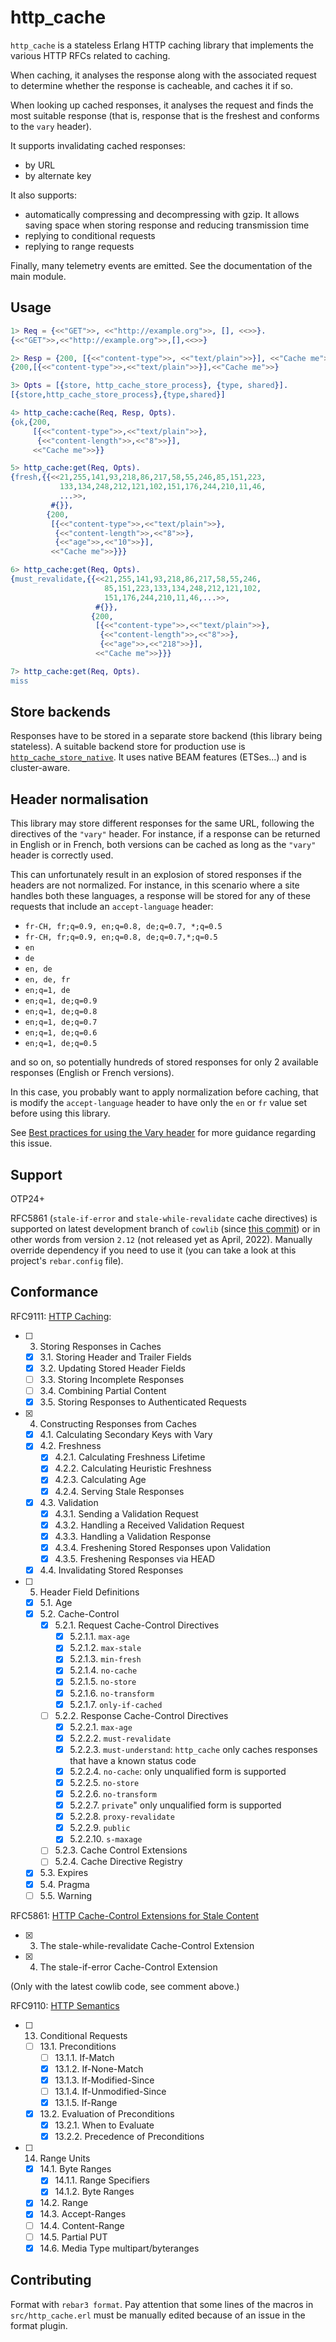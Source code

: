 # http_cache

`http_cache` is a stateless Erlang HTTP caching library that implements the various
HTTP RFCs related to caching.

When caching, it analyses the response along with the associated request to determine whether the
response is cacheable, and caches it if so.

When looking up cached responses, it analyses the request and finds the most suitable response
(that is, response that is the freshest and conforms to the `vary` header).

It supports invalidating cached responses:
- by URL
- by alternate key

It also supports:
- automatically compressing and decompressing with gzip. It allows saving space when storing
response and reducing transmission time
- replying to conditional requests
- replying to range requests

Finally, many telemetry events are emitted. See the documentation of the main module.

## Usage

```erlang
1> Req = {<<"GET">>, <<"http://example.org">>, [], <<>>}.
{<<"GET">>,<<"http://example.org">>,[],<<>>}

2> Resp = {200, [{<<"content-type">>, <<"text/plain">>}], <<"Cache me">>}.
{200,[{<<"content-type">>,<<"text/plain">>}],<<"Cache me">>}

3> Opts = [{store, http_cache_store_process}, {type, shared}].
[{store,http_cache_store_process},{type,shared}]

4> http_cache:cache(Req, Resp, Opts).
{ok,{200,
     [{<<"content-type">>,<<"text/plain">>},
      {<<"content-length">>,<<"8">>}],
     <<"Cache me">>}}

5> http_cache:get(Req, Opts).
{fresh,{{<<21,255,141,93,218,86,217,58,55,246,85,151,223,
           133,134,248,212,121,102,151,176,244,210,11,46,
           ...>>,
         #{}},
        {200,
         [{<<"content-type">>,<<"text/plain">>},
          {<<"content-length">>,<<"8">>},
          {<<"age">>,<<"10">>}],
         <<"Cache me">>}}}

6> http_cache:get(Req, Opts).
{must_revalidate,{{<<21,255,141,93,218,86,217,58,55,246,
                     85,151,223,133,134,248,212,121,102,
                     151,176,244,210,11,46,...>>,
                   #{}},
                  {200,
                   [{<<"content-type">>,<<"text/plain">>},
                    {<<"content-length">>,<<"8">>},
                    {<<"age">>,<<"218">>}],
                   <<"Cache me">>}}}

7> http_cache:get(Req, Opts).
miss

```

## Store backends

Responses have to be stored in a separate store backend (this library being stateless).
A suitable backend store for production use is
[`http_cache_store_native`](https://github.com/tanguilp/http_cache_store_native). It uses
native BEAM features (ETSes...) and is cluster-aware.

## Header normalisation

This library may store different responses for the same URL,
following the directives of the `"vary"` header. For instance, if a response can
be returned in English or in French, both versions can be cached as long as the
`"vary"` header is correctly used.

This can unfortunately result in an explosion of stored responses if the headers
are not normalized. For instance, in this scenario where a site handles both these
languages, a response will be stored for any of these requests that include an
`accept-language` header:
- `fr-CH, fr;q=0.9, en;q=0.8, de;q=0.7, *;q=0.5`
- `fr-CH, fr;q=0.9, en;q=0.8, de;q=0.7,*;q=0.5`
- `en`
- `de`
- `en, de`
- `en, de, fr`
- `en;q=1, de`
- `en;q=1, de;q=0.9`
- `en;q=1, de;q=0.8`
- `en;q=1, de;q=0.7`
- `en;q=1, de;q=0.6`
- `en;q=1, de;q=0.5`

and so on, so potentially hundreds of stored responses for only 2 available
responses (English or French versions).

In this case, you probably want to apply normalization before caching, that is modify the
`accept-language` header to have only the `en` or `fr` value set before using this library.

See [Best practices for using the Vary header](https://www.fastly.com/blog/best-practices-using-vary-header)
for more guidance regarding this issue.

## Support

OTP24+

RFC5861 (`stale-if-error` and `stale-while-revalidate` cache directives) is supported
on latest development branch of `cowlib` (since
[this commit](https://github.com/ninenines/cowlib/commit/ce6798c6b2e95b6a34c6a76d2489eaf159827d80))
or in other words from version `2.12` (not released yet as April, 2022). Manually override
dependency if you need to use it (you can take a look at this project's `rebar.config` file).

## Conformance

RFC9111: [HTTP Caching](https://www.rfc-editor.org/rfc/rfc9111.html):
- [ ] 3. Storing Responses in Caches
  - [x] 3.1. Storing Header and Trailer Fields
  - [x] 3.2. Updating Stored Header Fields
  - [ ] 3.3. Storing Incomplete Responses
  - [ ] 3.4. Combining Partial Content
  - [x] 3.5. Storing Responses to Authenticated Requests
- [x] 4. Constructing Responses from Caches
  - [x] 4.1. Calculating Secondary Keys with Vary
  - [x] 4.2. Freshness
    - [x] 4.2.1. Calculating Freshness Lifetime
    - [x] 4.2.2. Calculating Heuristic Freshness
    - [x] 4.2.3. Calculating Age
    - [x] 4.2.4. Serving Stale Responses
  - [x] 4.3. Validation
    - [x] 4.3.1. Sending a Validation Request
    - [x] 4.3.2. Handling a Received Validation Request
    - [x] 4.3.3. Handling a Validation Response
    - [x] 4.3.4. Freshening Stored Responses upon Validation
    - [x] 4.3.5. Freshening Responses via HEAD
  - [x] 4.4. Invalidating Stored Responses
- [ ] 5. Header Field Definitions
  - [x] 5.1. Age
  - [x] 5.2. Cache-Control
    - [x] 5.2.1. Request Cache-Control Directives
      - [x] 5.2.1.1. `max-age`
      - [x] 5.2.1.2. `max-stale`
      - [x] 5.2.1.3. `min-fresh`
      - [x] 5.2.1.4. `no-cache`
      - [x] 5.2.1.5. `no-store`
      - [x] 5.2.1.6. `no-transform`
      - [x] 5.2.1.7. `only-if-cached`
    - [ ] 5.2.2. Response Cache-Control Directives
      - [x] 5.2.2.1. `max-age`
      - [x] 5.2.2.2. `must-revalidate`
      - [x] 5.2.2.3. `must-understand`: `http_cache` only caches responses that have a known status
      code
      - [x] 5.2.2.4. `no-cache`: only unqualified form is supported
      - [x] 5.2.2.5. `no-store`
      - [x] 5.2.2.6. `no-transform`
      - [x] 5.2.2.7. `private`" only unqualified form is supported
      - [x] 5.2.2.8. `proxy-revalidate`
      - [x] 5.2.2.9. `public`
      - [x] 5.2.2.10. `s-maxage`
    - [ ] 5.2.3. Cache Control Extensions
    - [ ] 5.2.4. Cache Directive Registry
  - [x] 5.3. Expires
  - [x] 5.4. Pragma
  - [ ] 5.5. Warning

RFC5861: [HTTP Cache-Control Extensions for Stale Content](https://datatracker.ietf.org/doc/html/rfc5861)
- [x] 3. The stale-while-revalidate Cache-Control Extension
- [x] 4. The stale-if-error Cache-Control Extension

(Only with the latest cowlib code, see comment above.)

RFC9110: [HTTP Semantics](https://www.rfc-editor.org/rfc/rfc9110.html)
- [ ] 13. Conditional Requests
  - [ ] 13.1. Preconditions
    - [ ] 13.1.1. If-Match
    - [x] 13.1.2. If-None-Match
    - [x] 13.1.3. If-Modified-Since
    - [ ] 13.1.4. If-Unmodified-Since
    - [x] 13.1.5. If-Range
  - [x] 13.2. Evaluation of Preconditions
    - [x] 13.2.1. When to Evaluate
    - [x] 13.2.2. Precedence of Preconditions
- [ ] 14. Range Units
  - [x] 14.1. Byte Ranges
    - [x] 14.1.1. Range Specifiers
    - [x] 14.1.2. Byte Ranges
  - [x] 14.2. Range
  - [x] 14.3. Accept-Ranges
  - [ ] 14.4. Content-Range
  - [ ] 14.5. Partial PUT
  - [x] 14.6. Media Type multipart/byteranges

## Contributing

Format with `rebar3 format`. Pay attention that some lines of the macros in `src/http_cache.erl`
must be manually edited because of an issue in the format plugin.
